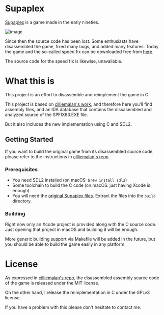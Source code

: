 # Supaplex
[Supaplex](https://en.wikipedia.org/wiki/Supaplex) is a game made in the early nineties.

![image](https://user-images.githubusercontent.com/3305301/42215866-25134eb4-7ec0-11e8-913d-b64604632fa8.png)

Since then the source code has been lost. Some enthusiasts have disassembled the game,
fixed many bugs, and added many features. Today the game and the so-called speed fix can
be downloaded free from [here](http://www.elmerproductions.com/sp/dlinst.html). 

The source code for the speed fix is likewise, unavailable.

# What this is
This project is an effort to disassemble and reimplement the game in C.

This project is based on [cilliemalan's work](https://github.com/cilliemalan/supaplex), and therefore here you'll find assembly files,
and an IDA database that contains the dissasembled and analyzed source of the SPFIX63.EXE file.

But it also includes the new implementation using C and SDL2.

## Getting Started

If you want to build the original game from its disassembled source code, please refer to
the instructions in [cilliemalan's repo](https://github.com/cilliemalan/supaplex).

### Prerequisites
- You need SDL2 installed (on macOS: `brew install sdl2`)
- Some toolchain to build the C code (on macOS: just having Xcode is enough)
- You will need the [original Supaplex files](https://cdn.chills.co.za/supaplex.zip).
    Extract the files into the `build` directory.

### Building
Right now only an Xcode project is provided along with the C source code. Just opening
that project in macOS and building it will be enough.

More generic building support via Makefile will be added in the future, but you should
be able to build the game easily in any platform.


# License
As expressed in [cilliemalan's repo](https://github.com/cilliemalan/supaplex), the
disassembled assembly source code of the game is released under the MIT license.

On the other hand, I release the reimplementation in C under the GPLv3 license.

If you have a problem with this please don't hesitate to contact me.
